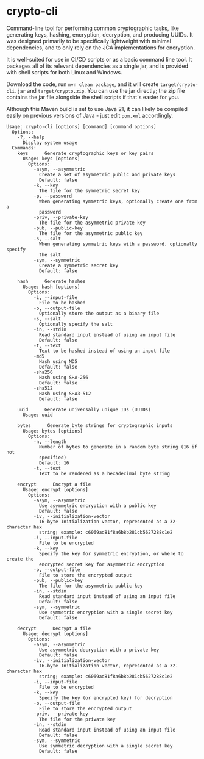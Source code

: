 # crypto-cli

Command-line tool for performing common cryptographic tasks, like generating keys, hashing, encryption, decryption, and producing UUIDs. It was designed primarily to be specifically lightweight with minimal dependencies, and to only rely on the JCA implementations for encryption. 

It is well-suited for use in CI/CD scripts or as a basic command line tool.  It packages all of its relevant dependencies as a single jar, and is provided with shell scripts for both Linux and Windows. 

Download the code, run `mvn clean package`, and it will create `target/crypto-cli.jar` and `target/crypto.zip`.  You can use the jar directly; the zip file contains the jar file alongside the shell scripts if that's easier for you. 

Although this Maven build is set to use Java 21, it can likely be compiled easily on previous versions of Java - just edit `pom.xml` accordingly. 

```
Usage: crypto-cli [options] [command] [command options]
  Options:
    -?, --help
      Display system usage
  Commands:
    keys      Generate cryptographic keys or key pairs
      Usage: keys [options]
        Options:
          -asym, --asymmetric
            Create a set of asymmetric public and private keys
            Default: false
          -k, --key
            The file for the symmetric secret key
          -p, --password
            When generating symmetric keys, optionally create one from a 
            password 
          -priv, --private-key
            The file for the asymmetric private key
          -pub, --public-key
            The file for the asymmetric public key
          -s, --salt
            When generating symmetric keys with a password, optionally specify 
            the salt
          -sym, --symmetric
            Create a symmetric secret key
            Default: false

    hash      Generate hashes
      Usage: hash [options]
        Options:
          -i, --input-file
            File to be hashed
          -o, --output-file
            Optionally store the output as a binary file
          -s, --salt
            Optionally specify the salt
          -in, --stdin
            Read standard input instead of using an input file
            Default: false
          -t, --text
            Text to be hashed instead of using an input file
          -md5
            Hash using MD5
            Default: false
          -sha256
            Hash using SHA-256
            Default: false
          -sha512
            Hash using SHA3-512
            Default: false

    uuid      Generate universally unique IDs (UUIDs)
      Usage: uuid

    bytes      Generate byte strings for cryptographic inputs
      Usage: bytes [options]
        Options:
          -n, --length
            Number of bytes to generate in a random byte string (16 if not 
            specified) 
            Default: 16
          -t, --text
            Text to be rendered as a hexadecimal byte string

    encrypt      Encrypt a file
      Usage: encrypt [options]
        Options:
          -asym, --asymmetric
            Use asymmetric encryption with a public key
            Default: false
          -iv, --initialization-vector
            16-byte Initialization vector, represented as a 32-character hex 
            string; example: c6069ad81f8a6b8b281cb5627288c1e2
          -i, --input-file
            File to be encrypted
          -k, --key
            Specify the key for symmetric encryption, or where to create the 
            encrypted secret key for asymmetric encryption
          -o, --output-file
            File to store the encrypted output
          -pub, --public-key
            The file for the asymmetric public key
          -in, --stdin
            Read standard input instead of using an input file
            Default: false
          -sym, --symmetric
            Use symmetric encryption with a single secret key
            Default: false

    decrypt      Decrypt a file
      Usage: decrypt [options]
        Options:
          -asym, --asymmetric
            Use asymmetric decryption with a private key
            Default: false
          -iv, --initialization-vector
            16-byte Initialization vector, represented as a 32-character hex 
            string; example: c6069ad81f8a6b8b281cb5627288c1e2
          -i, --input-file
            File to be encrypted
          -k, --key
            Specify the key (or encrypted key) for decryption
          -o, --output-file
            File to store the encrypted output
          -priv, --private-key
            The file for the private key
          -in, --stdin
            Read standard input instead of using an input file
            Default: false
          -sym, --symmetric
            Use symmetric decryption with a single secret key
            Default: false
```
